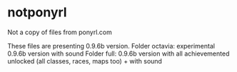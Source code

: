 # notponyrl
Not a copy of files from ponyrl.com
  
  These files are presenting 0.9.6b version. 
  Folder octavia: experimental 0.9.6b version with sound
  Folder full: 0.9.6b version with all achievemented unlocked (all classes, races, maps too) + with sound
